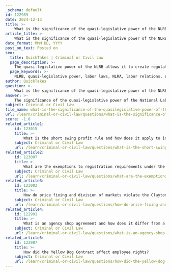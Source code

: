 ```yaml
---
_schema: default
id: 122989
date: 2024-12-13
title: >-
    What is the significance of the quasi-legislative power of the NLRB?
article_title: >-
    What is the significance of the quasi-legislative power of the NLRB?
date_format: MMM DD, YYYY
post_on_text: Posted on
seo:
  title: QuickTakes | Criminal or Civil Law
  page_description: >-
    The quasi-legislative power of the NLRB allows it to create regulations that shape labor policy and practices, implementing labor laws and addressing modern workplace complexities.
  page_keywords: >-
    NLRB, quasi-legislative power, labor laws, NLRA, labor relations, regulation, collective bargaining, employee rights, judicial review, labor policy, gig economy, administrative agency, workers' rights
author: QuickTakes
question: >-
    What is the significance of the quasi-legislative power of the NLRB?
answer: >-
    The significance of the quasi-legislative power of the National Labor Relations Board (NLRB) lies in its ability to create regulations that have the force of law, thereby shaping labor policy and practices in the United States. This power is particularly important given the extensive interpretation of the National Labor Relations Act (NLRA), which has had to adapt to the evolving nature of the workplace since its enactment in 1935.\n\n1. **Implementation of Labor Laws**: The quasi-legislative authority allows the NLRB to craft specific regulations that detail the implementation of labor laws. This is crucial because the complexities of modern labor relations often require nuanced rules that cannot be effectively addressed solely through broad legislative language.\n\n2. **Expertise in Rule-Making**: The NLRB, as an administrative agency, possesses the expertise necessary to develop regulations that reflect current labor practices and challenges. This expertise enables the NLRB to respond to new issues in labor relations, such as changes in technology and work environments, which may not have been anticipated when the NLRA was originally passed.\n\n3. **Balancing Interests**: The NLRB's quasi-legislative power helps balance the interests of employees, employers, and unions. By establishing rules that govern collective bargaining and unfair labor practices, the NLRB plays a critical role in maintaining fair labor standards and protecting workers' rights.\n\n4. **Judicial Review and Oversight**: While the NLRB has significant rule-making authority, its actions are still subject to judicial review. This ensures that the quasi-legislative powers are exercised within the limits set by Congress and the Constitution, maintaining a system of checks and balances.\n\n5. **Adaptation to Change**: The ability to engage in quasi-legislative rule-making allows the NLRB to adapt its regulations in response to changing labor dynamics, such as the rise of gig economy jobs and remote work, ensuring that labor laws remain relevant and effective.\n\nIn summary, the quasi-legislative power of the NLRB is significant because it enables the agency to create detailed regulations that address the complexities of modern labor relations, ensuring the effective implementation of labor laws while balancing the interests of all parties involved.
subject: Criminal or Civil Law
file_name: what-is-the-significance-of-the-quasilegislative-power-of-the-nlrb.md
url: /learn/criminal-or-civil-law/questions/what-is-the-significance-of-the-quasilegislative-power-of-the-nlrb
score: -1.0
related_article1:
    id: 123015
    title: >-
        What is the short swing profit rule and how does it apply to insiders?
    subject: Criminal or Civil Law
    url: /learn/criminal-or-civil-law/questions/what-is-the-short-swing-profit-rule-and-how-does-it-apply-to-insiders
related_article2:
    id: 123007
    title: >-
        What are the exemptions to registration requirements under the Securities Act of 1933?
    subject: Criminal or Civil Law
    url: /learn/criminal-or-civil-law/questions/what-are-the-exemptions-to-registration-requirements-under-the-securities-act-of-1933
related_article3:
    id: 123003
    title: >-
        How do price fixing and division of markets violate the Clayton Antitrust Act?
    subject: Criminal or Civil Law
    url: /learn/criminal-or-civil-law/questions/how-do-price-fixing-and-division-of-markets-violate-the-clayton-antitrust-act
related_article4:
    id: 122991
    title: >-
        What is an agency shop agreement and how does it differ from a closed shop agreement?
    subject: Criminal or Civil Law
    url: /learn/criminal-or-civil-law/questions/what-is-an-agency-shop-agreement-and-how-does-it-differ-from-a-closed-shop-agreement
related_article5:
    id: 122987
    title: >-
        How did the Yellow Dog Contract affect employee rights?
    subject: Criminal or Civil Law
    url: /learn/criminal-or-civil-law/questions/how-did-the-yellow-dog-contract-affect-employee-rights
---
```


&nbsp;